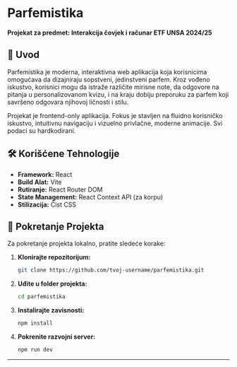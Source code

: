 # Parfemistika

**Projekat za predmet: Interakcija čovjek i računar ETF UNSA 2024/25**

## 📜 Uvod

Parfemistika je moderna, interaktivna web aplikacija koja korisnicima omogućava da dizajniraju sopstveni, jedinstveni parfem. Kroz vođeno iskustvo, korisnici mogu da istraže različite mirisne note, da odgovore na pitanja u personalizovanom kvizu, i na kraju dobiju preporuku za parfem koji savršeno odgovara njihovoj ličnosti i stilu.

Projekat je frontend-only aplikacija. Fokus je stavljen na fluidno korisničko iskustvo, intuitivnu navigaciju i vizuelno privlačne, moderne animacije. Svi podaci su hardkodirani.

## 🛠️ Korišćene Tehnologije

-   **Framework:** React
-   **Build Alat:** Vite
-   **Rutiranje:** React Router DOM
-   **State Management:** React Context API (za korpu)
-   **Stilizacija:** Čist CSS

## 🚀 Pokretanje Projekta

Za pokretanje projekta lokalno, pratite sledeće korake:

1.  **Klonirajte repozitorijum:**
    ```bash
    git clone https://github.com/tvoj-username/parfemistika.git
    ```
2.  **Uđite u folder projekta:**
    ```bash
    cd parfemistika
    ```
3.  **Instalirajte zavisnosti:**
    ```bash
    npm install
    ```
4.  **Pokrenite razvojni server:**
    ```bash
    npm run dev
    ```

---


